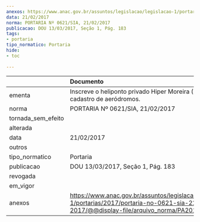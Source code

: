 ```yaml
---
anexos: https://www.anac.gov.br/assuntos/legislacao/legislacao-1/portarias/2017/portaria-no-0621-sia-21-02-2017/@@display-file/arquivo_norma/PA2017-0621.pdf
data: 21/02/2017
norma: PORTARIA Nº 0621/SIA, 21/02/2017
publicacao: DOU 13/03/2017, Seção 1, Pág. 183
tags:
- portaria
tipo_normatico: Portaria
hide: 
- toc 
 
---
```


|                    | Documento                                                                                                                                            |
|:-------------------|:-----------------------------------------------------------------------------------------------------------------------------------------------------|
| ementa             | Inscreve o heliponto privado Hiper Moreira (GO) no cadastro de aeródromos.                                                                           |
| norma              | PORTARIA Nº 0621/SIA, 21/02/2017                                                                                                                     |
| tornada_sem_efeito |                                                                                                                                                      |
| alterada           |                                                                                                                                                      |
| data               | 21/02/2017                                                                                                                                           |
| outros             |                                                                                                                                                      |
| tipo_normatico     | Portaria                                                                                                                                             |
| publicacao         | DOU 13/03/2017, Seção 1, Pág. 183                                                                                                                    |
| revogada           |                                                                                                                                                      |
| em_vigor           |                                                                                                                                                      |
| anexos             | https://www.anac.gov.br/assuntos/legislacao/legislacao-1/portarias/2017/portaria-no-0621-sia-21-02-2017/@@display-file/arquivo_norma/PA2017-0621.pdf |